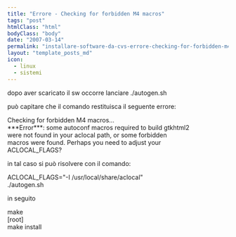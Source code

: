 ```yaml
---
title: "Errore - Checking for forbidden M4 macros"
tags: "post"
htmlClass: "html"
bodyClass: "body"
date: "2007-03-14"
permalink: "installare-software-da-cvs-errore-checking-for-forbidden-m4-macros/"
layout: "template_posts_md"
icon:
  - linux
  - sistemi
---
```

<p>dopo aver scaricato il sw occorre lanciare ./autogen.sh</p>
<p>pu&#242; capitare che il comando restituisca il seguente errore:</p>
<p>Checking for forbidden M4 macros&#8230;<br />***Error***: some autoconf macros required to build gtkhtml2<br />  were not found in your aclocal path, or some forbidden<br />  macros were found.  Perhaps you need to adjust your<br />  ACLOCAL_FLAGS?</p>
<p>in tal caso si pu&#242; risolvere con il comando:</p>
<p>ACLOCAL_FLAGS=&quot;-I /usr/local/share/aclocal&quot;<br />./autogen.sh</p>
<p>in seguito</p>
<p>make<br />[root]<br />make install</p>
